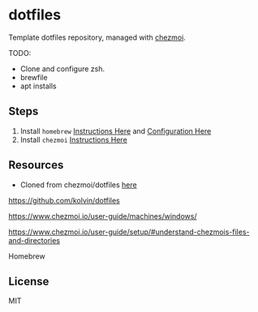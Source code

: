 # dotfiles

Template dotfiles repository, managed with [chezmoi](https://chezmoi.io/).

TODO:

* Clone and configure zsh.
* brewfile
* apt installs


## Steps

1) Install `homebrew` [Instructions Here](https://brew.sh/
) and [Configuration Here](https://docs.brew.sh/Homebrew-on-Linux)  
1) Install `chezmoi` [Instructions Here](https://www.chezmoi.io/install/)  

## Resources

*  Cloned from chezmoi/dotfiles [here](https://github.com/chezmoi/dotfiles)




https://github.com/kolvin/dotfiles

https://www.chezmoi.io/user-guide/machines/windows/

https://www.chezmoi.io/user-guide/setup/#understand-chezmois-files-and-directories


Homebrew




## License

MIT
